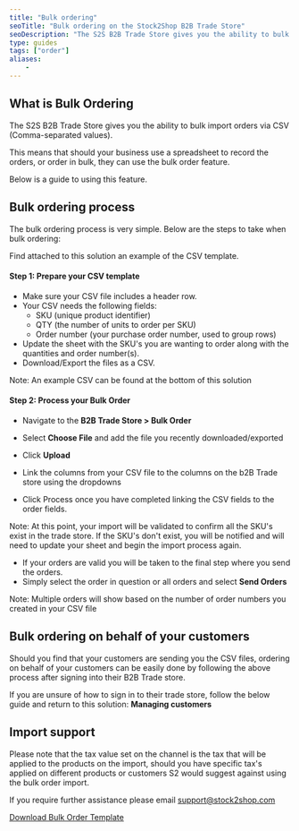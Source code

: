 ```yaml
---
title: "Bulk ordering"
seoTitle: "Bulk ordering on the Stock2Shop B2B Trade Store"
seoDescription: "The S2S B2B Trade Store gives you the ability to bulk import orders via CSV (Comma-separated values)."
type: guides
tags: ["order"]
aliases:
    - 
---
```


## What is Bulk Ordering

The S2S B2B Trade Store gives you the ability to bulk import orders via CSV (Comma-separated values). 

This means that should your business use a spreadsheet to record the orders, or order in bulk, they can use the bulk order feature.

Below is a guide to using this feature.

## Bulk ordering process

The bulk ordering process is very simple. Below are the steps to take when bulk ordering:

Find attached to this solution an example of the CSV template.

#### Step 1: Prepare your CSV template
- Make sure your CSV file includes a header row. 
- Your CSV needs the following fields:
    - SKU (unique product identifier)
    - QTY (the number of units to order per SKU)
    - Order number (your purchase order number, used to group rows)
- Update the sheet with the SKU's you are wanting to order along with the quantities and order number(s). 
- Download/Export the files as a CSV.

Note: An example CSV can be found at the bottom of this solution

#### Step 2: Process your Bulk Order
- Navigate to the **B2B Trade Store > Bulk Order**
- Select **Choose File** and add the file you recently downloaded/exported 
- Click **Upload**

- Link the columns from your CSV file to the columns on the b2B Trade store using the dropdowns
- Click Process once you have completed linking the CSV fields to the order fields.

Note: At this point, your import will be validated to confirm all the SKU's exist in the trade store. If the SKU's don't exist, you will be notified and will need to update your sheet and begin the import process again.

- If your orders are valid you will be taken to the final step where you send the orders.
- Simply select the order in question or all orders and select **Send Orders**


Note: Multiple orders will show based on the number of order numbers you created in your CSV file

## Bulk ordering on behalf of your customers

Should you find that your customers are sending you the CSV files, ordering on behalf of your customers can be easily done by following the above process after signing into their B2B Trade store.

If you are unsure of how to sign in to their trade store, follow the below guide and return to this solution:
**Managing customers**

## Import support

Please note that the tax value set on the channel is the tax that will be applied to the products on the import, should you have specific tax's applied on different products or customers S2 would suggest against using the bulk order import.

If you require further assistance please email support@stock2shop.com

[Download Bulk Order Template](/attachments/S2S-B2B-Bulk-Order-Template-20200120.csv)